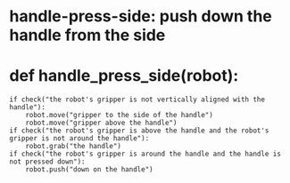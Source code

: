 # handle-press-side: push down the handle from the side
# def handle_press_side(robot):
    if check("the robot's gripper is not vertically aligned with the handle"):
        robot.move("gripper to the side of the handle")
        robot.move("gripper above the handle")
    if check("the robot's gripper is above the handle and the robot's gripper is not around the handle"):
        robot.grab("the handle")
    if check("the robot's gripper is around the handle and the handle is not pressed down"):
        robot.push("down on the handle")